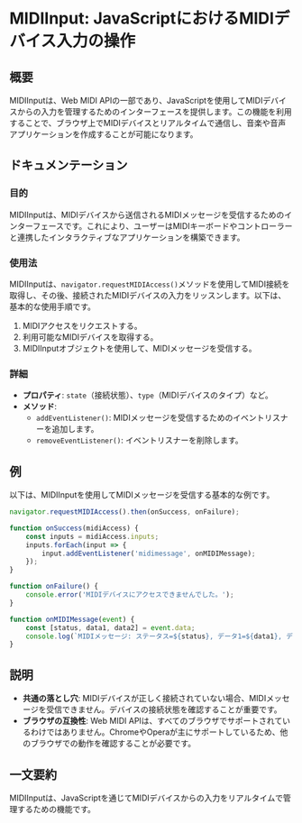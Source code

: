 <!--
Meta Description: # MIDIInput: JavaScriptにおけるMIDIデバイス入力の操作 ## 概要 MIDIInputは、Web MIDI APIの一部であり、JavaScriptを使用してMIDIデバイスからの入力を管理するためのインターフェースを提供します。この機能を利用することで、ブラウザ上でMID...
Meta Keywords: midiinputは, function, inputs, web, midi
-->

# MIDIInput: JavaScriptにおけるMIDIデバイス入力の操作

## 概要
MIDIInputは、Web MIDI APIの一部であり、JavaScriptを使用してMIDIデバイスからの入力を管理するためのインターフェースを提供します。この機能を利用することで、ブラウザ上でMIDIデバイスとリアルタイムで通信し、音楽や音声アプリケーションを作成することが可能になります。

## ドキュメンテーション
### 目的
MIDIInputは、MIDIデバイスから送信されるMIDIメッセージを受信するためのインターフェースです。これにより、ユーザーはMIDIキーボードやコントローラーと連携したインタラクティブなアプリケーションを構築できます。

### 使用法
MIDIInputは、`navigator.requestMIDIAccess()`メソッドを使用してMIDI接続を取得し、その後、接続されたMIDIデバイスの入力をリッスンします。以下は、基本的な使用手順です。

1. MIDIアクセスをリクエストする。
2. 利用可能なMIDIデバイスを取得する。
3. MIDIInputオブジェクトを使用して、MIDIメッセージを受信する。

### 詳細
- **プロパティ**: `state`（接続状態）、`type`（MIDIデバイスのタイプ）など。
- **メソッド**:
  - `addEventListener()`: MIDIメッセージを受信するためのイベントリスナーを追加します。
  - `removeEventListener()`: イベントリスナーを削除します。

## 例
以下は、MIDIInputを使用してMIDIメッセージを受信する基本的な例です。

```javascript
navigator.requestMIDIAccess().then(onSuccess, onFailure);

function onSuccess(midiAccess) {
    const inputs = midiAccess.inputs;
    inputs.forEach(input => {
        input.addEventListener('midimessage', onMIDIMessage);
    });
}

function onFailure() {
    console.error('MIDIデバイスにアクセスできませんでした。');
}

function onMIDIMessage(event) {
    const [status, data1, data2] = event.data;
    console.log(`MIDIメッセージ: ステータス=${status}, データ1=${data1}, データ2=${data2}`);
}
```

## 説明
- **共通の落とし穴**: MIDIデバイスが正しく接続されていない場合、MIDIメッセージを受信できません。デバイスの接続状態を確認することが重要です。
- **ブラウザの互換性**: Web MIDI APIは、すべてのブラウザでサポートされているわけではありません。ChromeやOperaが主にサポートしているため、他のブラウザでの動作を確認することが必要です。

## 一文要約
MIDIInputは、JavaScriptを通じてMIDIデバイスからの入力をリアルタイムで管理するための機能です。